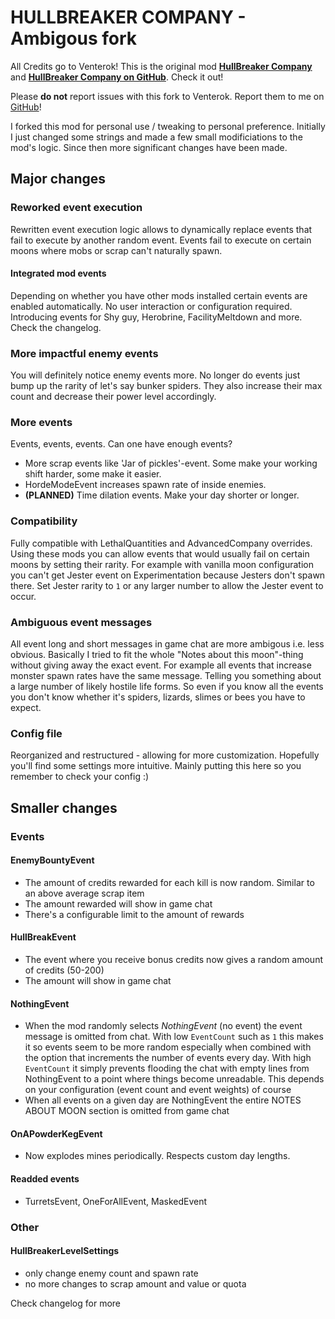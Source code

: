 # HULLBREAKER COMPANY - Ambigous fork

All Credits go to Venterok! This is the original mod [**HullBreaker Company**](https://thunderstore.io/c/lethal-company/p/Venterok/HullBreaker_Company/) and [**HullBreaker Company on GitHub**](https://github.com/Venterok/HullBreakerCompany). Check it out!

Please **do not** report issues with this fork to Venterok. Report them to me on [GitHub](https://github.com/YoBii/HullBreakerCompany/issues)!

I forked this mod for personal use / tweaking to personal preference. Initially I just changed some strings and made a few small modificiations to the mod's logic.
Since then more significant changes have been made.

## Major changes

### Reworked event execution
Rewritten event execution logic allows to dynamically replace events that fail to execute by another random event.
Events fail to execute on certain moons where mobs or scrap can't naturally spawn.

#### Integrated mod events
Depending on whether you have other mods installed certain events are enabled automatically. No user interaction or configuration required.
Introducing events for Shy guy, Herobrine, FacilityMeltdown and more. Check the changelog.

### More impactful enemy events
You will definitely notice enemy events more.
No longer do events just bump up the rarity of let's say bunker spiders. They also increase their max count and decrease their power level accordingly.

### More events
Events, events, events. Can one have enough events?
* More scrap events like 'Jar of pickles'-event. Some make your working shift harder, some make it easier.
* HordeModeEvent increases spawn rate of inside enemies.
* **(PLANNED)** Time dilation events. Make your day shorter or longer.

### Compatibility
Fully compatible with LethalQuantities and AdvancedCompany overrides.
Using these mods you can allow events that would usually fail on certain moons by setting their rarity.
For example with vanilla moon configuration you can't get Jester event on Experimentation because Jesters don't spawn there.
Set Jester rarity to `1` or any larger number to allow the Jester event to occur.

### Ambiguous event messages
All event long and short messages in game chat are more ambigous i.e. less obvious.
Basically I tried to fit the whole "Notes about this moon"-thing without giving away the exact event.
For example all events that increase monster spawn rates have the same message. Telling you something about a large number of likely hostile life forms. So even if you know all the events you don't know whether it's spiders, lizards, slimes or bees you have to expect.

### Config file
Reorganized and restructured - allowing for more customization. Hopefully you'll find some settings more intuitive.
Mainly putting this here so you remember to check your config :)

## Smaller changes

### Events

#### EnemyBountyEvent
* The amount of credits rewarded for each kill is now random. Similar to an above average scrap item
* The amount rewarded will show in game chat
* There's a configurable limit to the amount of rewards
 
#### HullBreakEvent
* The event where you receive bonus credits now gives a random amount of credits (50-200)
* The amount will show in game chat

#### NothingEvent
* When the mod randomly selects _NothingEvent_ (no event) the event message is omitted from chat. With low `EventCount` such as `1` this makes it so events seem to be more random especially when combined with the option that increments the number of events every day. With high `EventCount` it simply prevents flooding the chat with empty lines from NothingEvent to a point where things become unreadable. This depends on your configuration (event count and event weights) of course
* When all events on a given day are NothingEvent the entire NOTES ABOUT MOON section is omitted from game chat

#### OnAPowderKegEvent
* Now explodes mines periodically. Respects custom day lengths.

#### Readded events
* TurretsEvent, OneForAllEvent, MaskedEvent

### Other
#### HullBreakerLevelSettings
* only change enemy count and spawn rate
* no more changes to scrap amount and value or quota

Check changelog for more